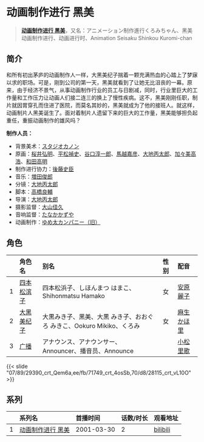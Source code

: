 # 动画制作进行 黑美


> <u>**[动画制作进行 黑美](https://bgm.tv/subject/25665)**</u>，又名：アニメーション制作進行くろみちゃん、黑美 动画制作进行、动画进行时、Animation Seisaku Shinkou Kuromi-chan

## 简介

和所有初出茅庐的动画制作人一样，大黑美纪子揣着一颗充满热血的心踏上了梦寐以求的职场。可是，刚到公司的第一天，黑美就看到了让她无比沮丧的一幕。原来，由于经济不景气，从事动画制作行业的员工与日剧减，同时，行业里巨大的工作量和工作压力让动画人们接二连三的换上了慢性疾病。这不，黑美刚刚任职，制片就因胃穿孔而住进了医院，而莫名其妙的，黑美就成为了他的接班人。就这样，动画制片人黑美诞生了。面对着制片人遗留下来的巨大的工作量，黑美能够担负起重任，重振动画制作的雄风吗？

**制作人员：**
- 背景美术：[スタジオカノン](https://bgm.tv/person/36854)
- 原画：[桜井弘明](https://bgm.tv/person/28)、[平松禎史](https://bgm.tv/person/1756)、[谷口淳一郎](https://bgm.tv/person/3063)、[馬越嘉彦](https://bgm.tv/person/820)、[大地丙太郎](https://bgm.tv/person/143)、[加々美高浩](https://bgm.tv/person/3553)、[和田高明](https://bgm.tv/person/7519)
- 制作进行协力：[後藤史臣](https://bgm.tv/person/49133)
- 音乐：[増田俊郎](https://bgm.tv/person/113)
- 分镜：[大地丙太郎](https://bgm.tv/person/143)
- 脚本：[高橋良輔](https://bgm.tv/person/639)
- 导演：[大地丙太郎](https://bgm.tv/person/143)
- 摄影监督：[大山佳久](https://bgm.tv/person/2552)
- 音响监督：[たなかかずや](https://bgm.tv/person/38)
- 动画制作：[ゆめ太カンパニー（旧）](https://bgm.tv/person/2238)

## 角色

|     |   角色名   |   别名  | 性别 |  配音  |
|:--- |:------  |:----      |:---  |:--   |
| 1 | [四本松滨子](https://bgm.tv/character/29390) | 四本松浜子、しほんまつ はまこ、Shihonmatsu Hamako | 女 | [安原麗子](https://bgm.tv/person/4206) |
| 2 | [大黑美纪子](https://bgm.tv/character/71749) | 大黒みき子、黑美、大黒 みき子、おおぐろ みきこ、Ookuro Mikiko、くろみ | 女 | [麻生かほ里](https://bgm.tv/person/14151) |
| 3 | [广播](https://bgm.tv/character/28115) | アナウンス、アナウンサー、Announcer、播音员、Announce |  | [小松里歌](https://bgm.tv/person/5259) |

{{< slide "07/89/29390_crt_Qem6a,ee/fb/71749_crt_4osSb,70/d8/28115_crt_vL10O" >}}

## 系列

|     |   系列名   |   首播时间  | 话数/时长  | 观看地址 |
|:---  |:------    |:----      |:---       |:---  |
| 1 |[动画制作进行 黑美](https://bgm.tv/subject/25665)| 2001-03-30 | 2| [bilibili](https://www.bilibili.com/video/BV1as411S72U)|




